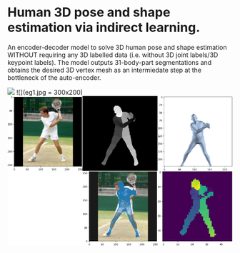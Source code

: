 # Human 3D pose and shape estimation via indirect learning.

An encoder-decoder model to solve 3D human pose and shape estimation WITHOUT requiring any 3D labelled data (i.e. without 3D joint labels/3D keypoint labels). The model outputs 31-body-part segmentations and obtains the desired 3D vertex mesh as an intermiedate step at the bottleneck of the auto-encoder.

![](my_vid2_result.gif)
![](eg1.jpg = 300x200)
![](eg2.jpg)

